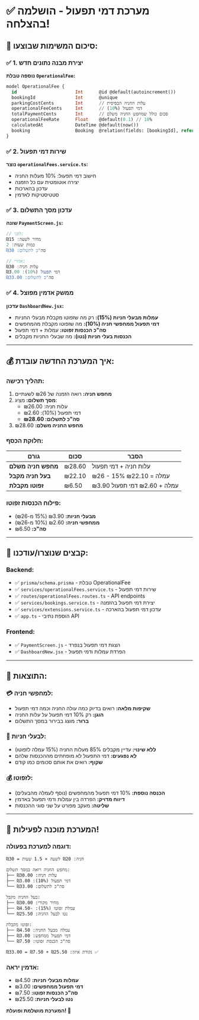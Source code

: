 # ✅ **מערכת דמי תפעול - הושלמה בהצלחה!**

## 🎯 **סיכום המשימות שבוצעו:**

### ✅ **1. יצירת מבנה נתונים חדש**
**נוספה טבלת `OperationalFee`:**
```sql
model OperationalFee {
  id                      Int      @id @default(autoincrement())
  bookingId               Int      @unique
  parkingCostCents        Int      // עלות החניה הבסיסית
  operationalFeeCents     Int      // דמי תפעול (10%)
  totalPaymentCents       Int      // סכום כולל שמחפש החניה משלם
  operationalFeeRate      Float    @default(0.1) // 10%
  calculatedAt            DateTime @default(now())
  booking                 Booking  @relation(fields: [bookingId], references: [id])
}
```

### ✅ **2. שירות דמי תפעול**
**נוצר `operationalFees.service.ts`:**
- חישוב דמי תפעול: 10% מעלות החניה
- יצירה אוטומטית עם כל הזמנה
- עדכון בהארכות
- סטטיסטיקות לאדמין

### ✅ **3. עדכון מסך התשלום**
**שונה `PaymentScreen.js`:**
```javascript
// לפני:
מחיר לשעה: ₪15
כמות שעות: 2
סה"כ לתשלום: ₪30

// אחרי:
עלות חניה: ₪30
דמי תפעול (10%): ₪3.00
סה"כ לתשלום: ₪33.00
```

### ✅ **4. ממשק אדמין מפוצל**
**עדכון `DashboardNew.jsx`:**
- **עמלות מבעלי חניות (15%):** רק מה שזפוטו מקבלת מבעלי החניות
- **דמי תפעול ממחפשי חניה (10%):** מה שזפוטו מקבלת מהמחפשים
- **סה"כ הכנסות זפוטו:** עמלות + דמי תפעול
- **הכנסות בעלי חניות (נטו):** מה שבעלי החניות מקבלים

---

## 💰 **איך המערכת החדשה עובדת:**

### **תהליך רכישה:**
1. **מחפש חניה:** רואה הזמנה של ₪26 לשעתיים
2. **מסך תשלום:** מציג:
   - עלות חניה: ₪26.00
   - דמי תפעול (10%): ₪2.60
   - **סה"כ לתשלום: ₪28.60**
3. **מחפש החניה משלם:** ₪28.60

### **חלוקת הכסף:**
| גורם | סכום | הסבר |
|------|------|-------|
| **מחפש חניה משלם** | ₪28.60 | עלות חניה + דמי תפעול |
| **בעל חניה מקבל** | ₪22.10 | ₪26 - 15% עמלה = ₪22.10 |
| **זפוטו מקבלת** | ₪6.50 | ₪3.90 עמלה + ₪2.60 דמי תפעול |

### **פילוח הכנסות זפוטו:**
- **מבעלי חניות:** ₪3.90 (15% מ-₪26)
- **ממחפשי חניה:** ₪2.60 (10% מ-₪26)
- **סה"כ:** ₪6.50

---

## 🔧 **קבצים שנוצרו/עודכנו:**

### **Backend:**
- ✅ `prisma/schema.prisma` - טבלת OperationalFee
- ✅ `services/operationalFees.service.ts` - שירות דמי תפעול
- ✅ `routes/operationalFees.routes.ts` - API endpoints
- ✅ `services/bookings.service.ts` - יצירת דמי תפעול בהזמנה
- ✅ `services/extensions.service.ts` - עדכון דמי תפעול בהארכה
- ✅ `app.ts` - הוספת נתיבי API

### **Frontend:**
- ✅ `PaymentScreen.js` - הצגת דמי תפעול בנפרד
- ✅ `DashboardNew.jsx` - הפרדת עמלות ודמי תפעול

---

## 🎊 **התוצאות:**

### **💳 למחפשי חניה:**
- **שקיפות מלאה:** רואים בדיוק כמה עולה החניה וכמה דמי תפעול
- **הוגן:** רק 10% דמי תפעול על עלות החניה
- **ברור:** מוצג בבירור במסך התשלום

### **🏢 לבעלי חניות:**
- **ללא שינוי:** עדיין מקבלים 85% מעלות החניה (15% עמלה לזפוטו)
- **לא נפגעים:** דמי התפעול לא מופחתים מההכנסות שלהם
- **שקוף:** רואים את אותם סכומים כמו קודם

### **💰 לזפוטו:**
- **הכנסה נוספת:** 10% דמי תפעול מהמחפשים (נוסף לעמלה מהבעלים)
- **דיווח מדויק:** הפרדה בין עמלות ודמי תפעול באדמין
- **שליטה:** מעקב מפורט על שני סוגי ההכנסות

---

## 🚀 **המערכת מוכנה לפעילות!**

### **דוגמה למערכת בפעולה:**
```
חניה: ₪20 לשעה × 1.5 שעות = ₪30

מחפש החניה רואה במסך תשלום:
├── עלות חניה: ₪30.00
├── דמי תפעול (10%): ₪3.00
└── סה"כ לתשלום: ₪33.00

בעל החניה מקבל:
├── מחיר מקורי: ₪30.00
├── עמלת זפוטו (15%): -₪4.50
└── נטו לבעל החניה: ₪25.50

זפוטו מקבלת:
├── עמלה מבעל החניה: ₪4.50
├── דמי תפעול ממחפש: ₪3.00
└── סה"כ הכנסת זפוטו: ₪7.50

נקודת איזון: ₪25.50 + ₪7.50 = ₪33.00 ✅
```

### **אדמין יראה:**
- **עמלות מבעלי חניות:** ₪4.50
- **דמי תפעול ממחפשים:** ₪3.00  
- **סה"כ הכנסות זפוטו:** ₪7.50
- **נטו לבעלי חניות:** ₪25.50

**המערכת מושלמת ופועלת! 🎉**
